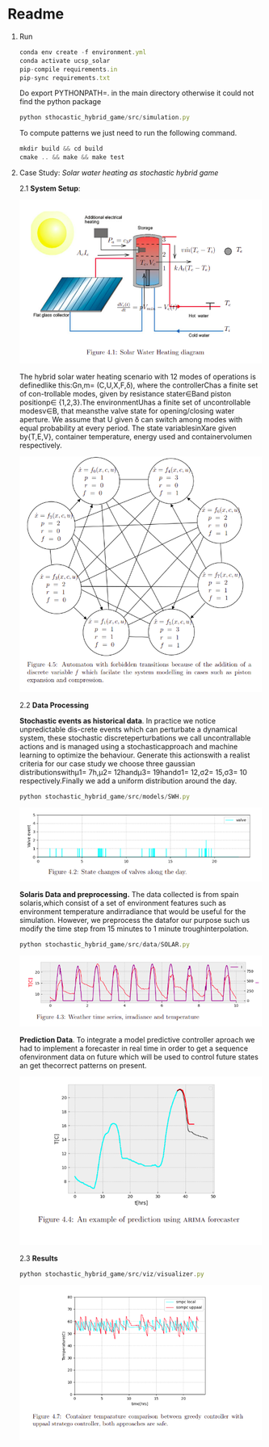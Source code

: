 # Readme

1. Run

   ```jsx
   conda env create -f environment.yml
   conda activate ucsp_solar
   pip-compile requirements.in
   pip-sync requirements.txt
   ```

   Do export PYTHONPATH=. in the main directory otherwise it could not find the python package

   ```jsx
   python sthocastic_hybrid_game/src/simulation.py

   ```

   To compute patterns we just need to run the following command.

   ```jsx
   mkdir build && cd build
   cmake .. && make && make test
   ```

2. Case Study: _Solar water heating as stochastic hybrid game_

   2.1 **System Setup**:

   ![doc/dsources/Untitled.png](doc/dsources/Untitled.png)

   The hybrid solar water heating scenario with 12 modes of operations is definedlike this:Gn,m= (C,U,X,F,δ), where the controllerChas a finite set of con-trollable modes, given by resistance stater∈Band piston positionp∈ {1,2,3}.The environmentUhas a finite set of uncontrollable modesv∈B, that meansthe valve state for opening/closing water aperture. We assume that U given δ can switch among modes with equal probability at every period. The state variablesinXare given by{T,E,V}, container temperature, energy used and containervolumen respectively.

   ![doc/dsources/Untitled%201.png](doc/dsources/Untitled%201.png)

   2.2 **Data Processing**

   **Stochastic events as historical data**. In practice we notice unpredictable dis-crete events which can perturbate a dynamical system, these stochastic discreteperturbations we call uncontrallable actions and is managed using a stochasticapproach and machine learning to optimize the behaviour. Generate this actionswith a realist criteria for our case study we choose three gaussian distributionswithμ1= 7h,μ2= 12handμ3= 19handσ1= 12,σ2= 15,σ3= 10 respectively.Finally we add a uniform distribution around the day.

   ```jsx
   python stochastic_hybrid_game/src/models/SWH.py
   ```

   ![doc/dsources/Untitled%202.png](doc/dsources/Untitled%202.png)

   **Solaris Data and preprocessing.** The data collected is from spain solaris,which consist of a set of environment features such as environment temperature andirradiance that would be useful for the simulation. However, we preprocess the datafor our purpose such us modify the time step from 15 minutes to 1 minute troughinterpolation.

   ```jsx
   python stochastic_hybrid_game/src/data/SOLAR.py
   ```

   ![doc/dsources/Untitled%203.png](doc/dsources/Untitled%203.png)

   **Prediction Data**. To integrate a model predictive controller aproach we had to implement a forecaster in real time in order to get a sequence ofenvironment data on future which will be used to control future states an get thecorrect patterns on present.

   ![doc/dsources/Untitled%204.png](doc/dsources/Untitled%204.png)

   2.3 **Results**

   ```jsx
   python stochastic_hybrid_game/src/viz/visualizer.py
   ```

   ![doc/dsources/Untitled%205.png](doc/dsources/Untitled%205.png)
